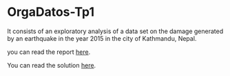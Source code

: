 # OrgaDatos-Tp1

It consists of an exploratory analysis of a data set on the damage generated by an earthquake in the year 2015 in the city of Kathmandu, Nepal.

you can read the report [here](https://github.com/SaFernandezC/OrgaDatos-Tp1/blob/main/Informe_TP1_Datos.pdf).

You can read the solution [here](https://github.com/SaFernandezC/OrgaDatos-Tp1/blob/main/TP1_.ipynb).
